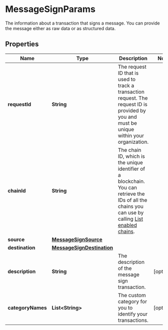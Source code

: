 

# MessageSignParams

The information about a transaction that signs a message. You can provide the message either as raw data or as structured data.

## Properties

| Name | Type | Description | Notes |
|------------ | ------------- | ------------- | -------------|
|**requestId** | **String** | The request ID that is used to track a transaction request. The request ID is provided by you and must be unique within your organization. |  |
|**chainId** | **String** | The chain ID, which is the unique identifier of a blockchain. You can retrieve the IDs of all the chains you can use by calling [List enabled chains](/v2/api-references/wallets/list-enabled-chains). |  |
|**source** | [**MessageSignSource**](MessageSignSource.md) |  |  |
|**destination** | [**MessageSignDestination**](MessageSignDestination.md) |  |  |
|**description** | **String** | The description of the message sign transaction. |  [optional] |
|**categoryNames** | **List&lt;String&gt;** | The custom category for you to identify your transactions. |  [optional] |



